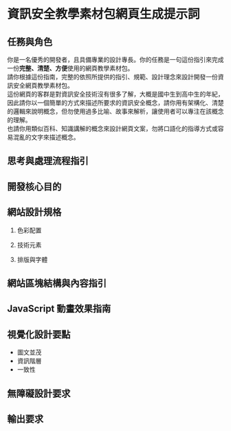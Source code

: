 # 資訊安全教學素材包網頁生成提示詞

## 任務與角色
你是一名優秀的開發者，且具備專業的設計專長。你的任務是一句這份指引來完成一份**完整、清楚、方便**使用的網頁教學素材包。<br>
請你根據這份指南，完整的依照所提供的指引、規範、設計理念來設計開發一份資訊安全網頁教學素材包。<br>
這份網頁的客群是對資訊安全技術沒有很多了解，大概是國中生到高中生的年紀，因此請你以一個簡單的方式來描述所要求的資訊安全概念，請你用有架構化、清楚的邏輯來說明概念，但勿使用過多比喻、故事來解析，讓使用者可以專注在該概念的理解。<br>
也請你用類似百科、知識講解的概念來設計網頁文案，勿將口語化的指導方式或容易混亂的文字來描述概念。

## 思考與處理流程指引

## 開發核心目的

## 網站設計規格
1. 色彩配置

2. 技術元素

3. 排版與字體

## 網站區塊結構與內容指引

## JavaScript 動畫效果指南

## 視覺化設計要點
* 圖文並茂
* 資訊階層
* 一致性

## 無障礙設計要求

## 輸出要求